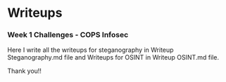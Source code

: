 # Writeups

### Week 1 Challenges - COPS Infosec

Here I write all the writeups for steganography in Writeup Steganography.md file and Writeups for OSINT in Writeup OSINT.md file.

Thank you!!
